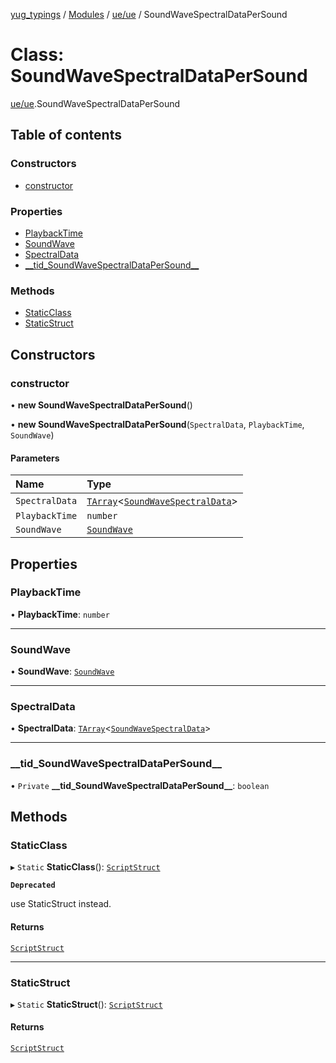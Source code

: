 [yug_typings](../README.md) / [Modules](../modules.md) / [ue/ue](../modules/ue_ue.md) / SoundWaveSpectralDataPerSound

# Class: SoundWaveSpectralDataPerSound

[ue/ue](../modules/ue_ue.md).SoundWaveSpectralDataPerSound

## Table of contents

### Constructors

- [constructor](ue_ue.SoundWaveSpectralDataPerSound.md#constructor)

### Properties

- [PlaybackTime](ue_ue.SoundWaveSpectralDataPerSound.md#playbacktime)
- [SoundWave](ue_ue.SoundWaveSpectralDataPerSound.md#soundwave)
- [SpectralData](ue_ue.SoundWaveSpectralDataPerSound.md#spectraldata)
- [\_\_tid\_SoundWaveSpectralDataPerSound\_\_](ue_ue.SoundWaveSpectralDataPerSound.md#__tid_soundwavespectraldatapersound__)

### Methods

- [StaticClass](ue_ue.SoundWaveSpectralDataPerSound.md#staticclass)
- [StaticStruct](ue_ue.SoundWaveSpectralDataPerSound.md#staticstruct)

## Constructors

### constructor

• **new SoundWaveSpectralDataPerSound**()

• **new SoundWaveSpectralDataPerSound**(`SpectralData`, `PlaybackTime`, `SoundWave`)

#### Parameters

| Name | Type |
| :------ | :------ |
| `SpectralData` | [`TArray`](../interfaces/ue_puerts.TArray.md)<[`SoundWaveSpectralData`](ue_ue.SoundWaveSpectralData.md)\> |
| `PlaybackTime` | `number` |
| `SoundWave` | [`SoundWave`](ue_ue.SoundWave.md) |

## Properties

### PlaybackTime

• **PlaybackTime**: `number`

___

### SoundWave

• **SoundWave**: [`SoundWave`](ue_ue.SoundWave.md)

___

### SpectralData

• **SpectralData**: [`TArray`](../interfaces/ue_puerts.TArray.md)<[`SoundWaveSpectralData`](ue_ue.SoundWaveSpectralData.md)\>

___

### \_\_tid\_SoundWaveSpectralDataPerSound\_\_

• `Private` **\_\_tid\_SoundWaveSpectralDataPerSound\_\_**: `boolean`

## Methods

### StaticClass

▸ `Static` **StaticClass**(): [`ScriptStruct`](ue_ue.ScriptStruct.md)

**`Deprecated`**

use StaticStruct instead.

#### Returns

[`ScriptStruct`](ue_ue.ScriptStruct.md)

___

### StaticStruct

▸ `Static` **StaticStruct**(): [`ScriptStruct`](ue_ue.ScriptStruct.md)

#### Returns

[`ScriptStruct`](ue_ue.ScriptStruct.md)
